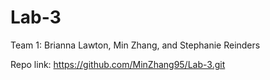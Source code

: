 # Lab-3
Team 1: Brianna Lawton, Min Zhang, and Stephanie Reinders

Repo link: 
https://github.com/MinZhang95/Lab-3.git
